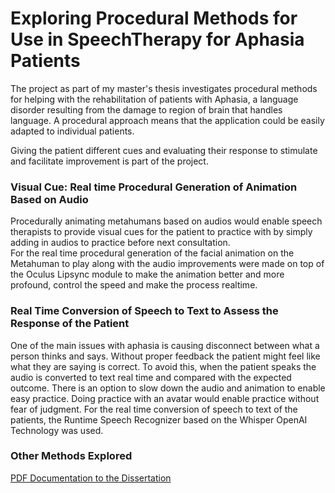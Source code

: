# Exploring Procedural Methods for Use in SpeechTherapy for Aphasia Patients

The project as part of my master's thesis investigates procedural methods for helping with the rehabilitation of patients with Aphasia, a language disorder resulting from the damage to region of brain that handles language. A procedural approach means that the application could be easily adapted to individual patients.

Giving the patient different cues and evaluating their response to stimulate and facilitate improvement is part of the project.

### Visual Cue: Real time Procedural Generation of Animation Based on Audio

Procedurally animating metahumans based on audios would enable speech therapists to provide visual cues for the patient to practice with by simply adding in audios to practice before next consultation.  
For the real time procedural generation of the facial animation on the Metahuman to play along with the audio improvements were made on top of the Oculus Lipsync module to make the animation better and more profound, control the speed and make the process realtime.


### Real Time Conversion of Speech to Text to Assess the Response of the Patient

One of the main issues with aphasia is causing disconnect between what a person thinks and says. Without proper feedback the patient might feel like what they are saying is correct. To avoid this, when the patient speaks the audio is converted to text real time and compared with the expected outcome. There is an option to slow down the audio and animation to enable easy practice. Doing practice with an avatar would enable practice without fear of judgment.
For the real time conversion of speech to text of the patients, the Runtime Speech Recognizer based on the Whisper OpenAI Technology was used. 

### Other Methods Explored


[PDF Documentation to the Dissertation](https://github.com/SharonGomez/speech-therapy/releases/tag/v1.0/Procedural_Approach_to_Speech_Therapy_for_Aphasia_Patients.pdf)
